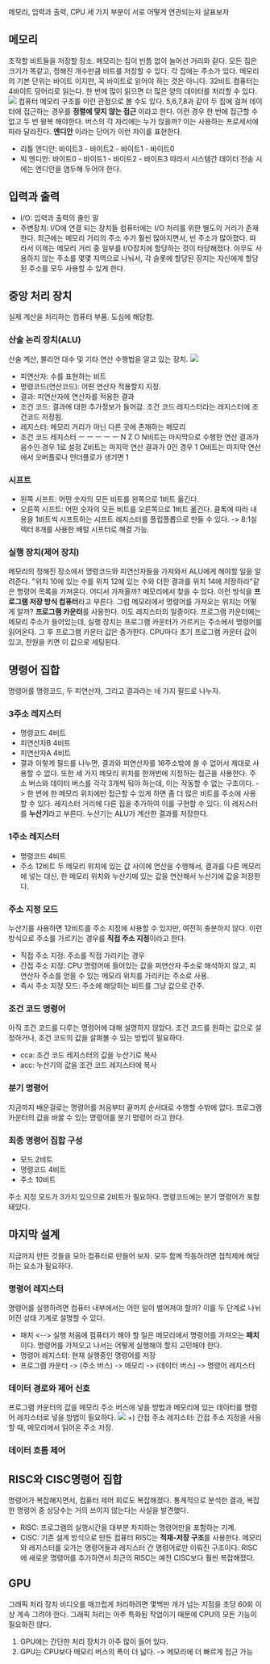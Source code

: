 메모리, 입력과 출력, CPU 세 가지 부분이 서로 어떻게 연관되는지 살표보자

## 메모리

조작할 비트들을 저장할 장소.
메모리는 집이 빈틈 없이 늘어선 거리와 같다.
모든 집은 크기가 똑같고, 정해진 개수만큼 비트를 저장할 수 있다.
각 집에는 주소가 있다.
메모리의 기본 단위는 바이트 이지만, 꼭 바이트로 읽어야 하는 것은 아니다. 32비트 컴퓨터는 4바이트 덩어리로 읽는다. 한 번에 많이 읽으면 더 많은 양의 데이터를 처리할 수 있다.
![](images/20231212092702.png)
컴퓨터 메모리 구조를 이런 관점으로 볼 수도 있다.
5,6,7,8과 같이 두 집에 걸쳐 데이터에 접근하는 경우를 **정렬에 맞지 않는 접근** 이라고 한다. 이런 경우 한 번에 접근할 수 없고 두 번 왕복 해야한다.
버스의 각 자리에는 누가 앉을까? 이는 사용하는 프로세서에 따라 달라진다.
**엔디안** 이라는 단어가 이런 차이를 표현한다.

- 리틀 엔디안: 바이트3 - 바이트2 - 바이트1 - 바이트0
- 빅 엔디안: 바이트0 - 바이트1 - 바이트2 - 바이트3
  따라서 시스템간 데이터 전송 시에는 엔디안을 염두해 두어야 한다.

## 입력과 출력

- I/O: 입력과 출력의 줄인 말
- 주변장치: I/O에 연결 되는 장치들
  컴퓨터에는 I/O 처리를 위한 별도의 거리가 존재한다.
  최근에는 메모리 거리의 주소 수가 훨씬 많아지면서, 빈 주소가 많아졌다. 따라서 이제는 메모리 거리 중 일부를 I/O장치에 할당하는 것이 타당해졌다.
  아무도 사용하지 않는 주소를 몇몇 지역으로 나눠서, 각 슬롯에 할당된 장치는 자신에게 할당된 주소를 모두 사용할 수 있게 한다.

## 중앙 처리 장치

실제 계산을 처리하는 컴퓨터 부품. 도심에 해당함.

### 산술 논리 장치(ALU)

산술 계산, 불리언 대수 및 기타 연산 수행법을 알고 있는 장치.
![](images/20231212094248.png)

- 피연산자: 수를 표현하는 비트
- 명령코드(연산코드): 어떤 연산자 적용할지 지정.
- 결과: 피연산자에 연산자를 적용한 결과
- 조건 코드: 결과에 대한 추가정보가 들어감.
  조건 코드 레지스터라는 레지스터에 조건코드 저장됨.
- 레지스터: 메모리 거리가 아닌 다른 곳에 존재하는 메모리
- 조건 코드 레지스터
  ㅡ ㅡ ㅡ ㅡ ㅡ N Z O
  N비트는 마지막으로 수행한 연산 결과가 음수인 경우 1로 설정
  Z비트는 마지막 연산 결과가 0인 경우 1
  O비트는 마지막 연산에서 오버플로나 언더플로가 생기면 1

### 시프트

- 왼쪽 시프트: 어떤 숫자의 모든 비트를 왼쪽으로 1비트 옮긴다.
- 오른쪽 시프트: 어떤 숫자의 모든 비트를 오른쪽으로 1비트 옮긴다.
  클록에 따라 내용을 1비트씩 시프트하는 시프트 레지스터를 플립플롭으로 만들 수 있다. -> 8:1실렉터 8개를 사용한 배럴 시프터로 해결 가능.

### 실행 장치(제어 장치)

메모리의 정해진 장소에서 명령코드와 피연산자들을 가져와서 ALU에게 해야할 일을 알려준다.
"위치 10에 있는 수를 위치 12에 있는 수와 더한 결과를 위치 14에 저장하라"같은 명령어 목록을 가져온다. 어디서 가져올까?
메모리에서 찾을 수 있다. 이런 방식을 **프로그램 저장 방식 컴퓨터**라고 부른다. 그럼 메모리에서 명령어를 가져오는 위치는 어떻게 알까?
**프로그램 카운터**를 사용한다. 이도 레지스터의 일종이다.
프로그램 카운터에는 메모리 주소가 들어있는데, 실행 장치는 프로그램 카운터가 가르키는 주소에서 명령어를 읽어온다. 그 후 프로그램 카운터 값은 증가한다.
CPU마다 초기 프로그램 카운터 값이 있고, 전원을 키면 이 값으로 세팅된다.

## 명령어 집합

명령어를 명령코드, 두 피연산자, 그리고 결과라는 네 가지 필드로 나누자.

### 3주소 레지스터

- 명령코드 4비트
- 피연산자B 4비트
- 피연산자A 4비트
- 결과
  이렇게 필드를 나누면, 결과와 피연산자를 16주소밖에 쓸 수 없어서 제대로 사용할 수 없다.
  또한 세 가지 메모리 위치를 한꺼번에 지정하는 접근을 사용한다. 주소 버스와 데이터 버스를 각각 3개씩 둬야 하는데, 이는 작동할 수 없는 구조이다.
  -> 한 번에 한 메모리 위치에만 접근할 수 있게 하면 좀 더 많은 비트를 주소에 사용할 수 있다.
  레지스터 거리에 다른 집을 추가하여 이를 구현할 수 있다.
  이 레지스터를 **누산기**라고 부른다. 누산기는 ALU가 계산한 결과를 저장한다.

### 1주소 레지스터

- 명령코드 4비트
- 주소 12비트
  두 메모리 위치에 있는 값 사이에 연산을 수행해서, 결과를 다른 메모리에 넣는 대신, 한 메모리 위치와 누산기에 있는 값을 연산해서 누산기에 값을 저장한다.

### 주소 지정 모드

누산기를 사용하면 12비트를 주소 지정에 사용할 수 있지만, 여전히 충분하지 않다. 이런 방식으로 주소를 가르키는 경우를 **직접 주소 지정**이라고 한다.

- 직접 주소 지정: 주소를 직접 가리키는 경우
- 간접 주소 지정: CPU 명령어에 들어있는 값을 피연산자 주소로 해석하지 않고, 피연산자 주소를 얻을 수 있는 메모리 위치를 가리키는 주소로 사용.
- 즉시 주소 지정 모드: 주소에 해당하는 비트를 그냥 값으로 간주.

### 조건 코드 명령어

아직 조건 코드를 다루는 명령어에 대해 설명하지 않았다.
조건 코드를 원하는 값으로 설정하거나, 조건 코드의 값을 살펴볼 수 있는 방법이 필요하다.

- cca: 조건 코드 레지스터의 값을 누산기로 복사
- acc: 누산기의 값을 조건 코드 레지스터에 복사

### 분기 명령어

지금까지 배운걸로는 명령어를 처음부터 끝까지 순서대로 수행할 수밖에 없다.
프로그램 카운터의 값을 바꿀 수 있는 명령어를 분기 명령어 라고 한다.

### 최종 명령어 집합 구성

- 모드 2비트
- 명령코드 4비트
- 주소 10비트

주소 지정 모드가 3가지 있으므로 2비트가 필요하다.
명령코드에는 분기 명령어가 포함 돼있다.

## 마지막 설계

지금까지 만든 것들을 모아 컴퓨터로 만들어 보자. 모두 함께 작동하려면 접착제에 해당하는 요소가 필요하다.

### 명령어 레지스터

명령어를 실행하려면 컴퓨터 내부에서는 어떤 일이 벌어져야 할까? 이를 두 단계로 나뉘어진 상태 기계로 설명할 수 있다.

- 패치 <--> 실행
  처음에 컴퓨터가 해야 할 일은 메모리에서 명령어를 가져오는 **패치**이다. 명령어를 가져오고 나서는 어떻게 실행해야 할지 고민해야 한다.
- 명령어 레지스터: 현재 실행중인 명령어를 저장
- 프로그램 카운터 -> (주소 버스) -> 메모리 -> (데이터 버스) -> 명령어 레지스터

### 데이터 경로와 제어 신호

프로그램 카운터의 값을 메모리 주소 버스에 넣을 방법과 메모리에 있는 데이터를 명령어 레지스터로 넣을 방법이 필요하다.
![](../../images/20231214221740.png)
+) 간접 주소 레지스터: 간접 주소 지정을 사용할 때, 메모리에서 읽어온 주소 저장.

### 데이터 흐름 제어

## RISC와 CISC명령어 집합

명령어가 복잡해지면서, 컴퓨터 제어 회로도 복잡해졌다. 통계적으로 분석한 결과, 복잡한 명령어 중 상당수는 거의 쓰이지 않는다는 사실을 발견했다.

- RISC: 프로그램의 실행시간을 대부분 차지하는 명령어만을 포함하는 기계.
- CISC: 기존 설계 방식으로 만든 컴퓨터
  RISC는 **적재-저장 구조**를 사용한다. 메모리와 레지스터를 오가는 명령어들과 레지스터 간 명령어로만 이뤄진 구조이다.
  RISC에 새로운 명령어를 추가하면서 최근의 RISC는 예전 CISC보다 훨씬 복잡해졌다.

## GPU

그래픽 처리 장치
비디오를 매끄럽게 처리하려면 몇백만 개가 넘는 지점을 초당 60회 이상 계속 그려야 한다.
그래픽 처리는 아주 특화된 작업이기 때문에 CPU의 모든 기능이 필요하진 않다.

1. GPU에는 간단한 처리 장치가 아주 많이 들어 있다.
2. GPU는 CPU보다 메모리 버스의 폭이 더 넓다. -> 메모리에 더 빠르게 접근 가능
